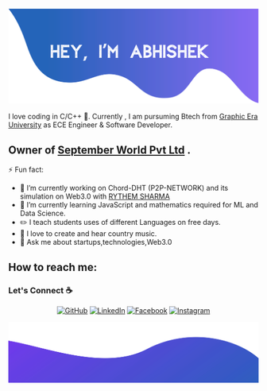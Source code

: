 ![alt text](./images/top.svg)

I love coding in C/C++ :snake:. Currently , I am pursuming Btech from [Graphic Era University](https://www.geu.ac.in/) as ECE Engineer &  Software Developer.

## Owner of [September World Pvt Ltd](http://www.septemebrworld.com/) .




⚡ Fun fact:
 
  - 🔭 I’m currently working on Chord-DHT (P2P-NETWORK) and its simulation on Web3.0 with [RYTHEM SHARMA]( http://www.github.com/rythem123)
  - 🌱 I’m currently learning JavaScript and mathematics required for ML and Data Science.
  - :pencil2: I teach students uses of  different Languages on free days.
  - :musical_note: I love to create and hear country music.
  - 💬 Ask me about startups,technologies,Web3.0 
  
  ## How to reach me: 


### Let's Connect :coffee:
<p align="center">
	<a href="https://github.com/Er-AbhishekRaj07"><img src="https://img.icons8.com/bubbles/50/000000/github.png" alt="GitHub"/></a>
	<a href="https://www.linkedin.com/in/abhishekheresw/"><img src="https://img.icons8.com/bubbles/50/000000/linkedin.png" alt="LinkedIn"/></a>
	<a href="https://www.facebook.com/asisodiya2421/"><img src="https://img.icons8.com/bubbles/50/000000/facebook-new.png" alt="Facebook"/></a>
	<a href="https://www.instagram.com/whoabhishekraj/"><img src="https://img.icons8.com/bubbles/50/000000/instagram.png" alt="Instagram"/></a>
	
	
	
![alt text](./images/bottom.svg)
